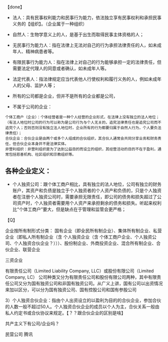 【done】
- 法人：具有民事权利能力和民事行为能力，依法独立享有民事权利和承担民事义务的【组织】。（企业属于一种组织）
- 自然人：生物学意义上的人，是基于出生而取得民事主体资格的人；
- 无民事行为能力人：指在法律上无法对自己的行为承担法律责任的人，如未成年人、精神病患者等。
- 有限民事行为能力人：指在法律上对自己的行为能够承担一定的法律责任，但需要法定代理人的同意或者确认，如未成年人等。
- 法定代表人：指法律规定应当代表他人行使权利和履行义务的人，例如未成年人的父母、监护人等；

- 所有的公司都是企业，但并不是所有的企业都是公司，
- 不属于公司的企业：
```
个体工商户（企业）：个体经营者是一种个人经营的企业形式，在法律上没有独立的法人地位；（有法人地位时公司的行为可以称为是公司行为与个人无关的，追究法律责任也是追究公司而不追究个人；否则否则没有独立法人地位时，企业所有的行为都要归属于自然人行为，个人要负法律责任）；
合伙企业：合伙企业是由两个或多个人组成的合伙组织，其合伙人通常会共同分享业务和财务责任，但合伙企业本身并不是法律实体。
非营利组织：非营利组织是为了达到公益目的而设立的组织，其经营活动的目的不在于盈利，通常包括慈善机构、社区组织和宗教组织等。
```
## 各种企业定义：
- 个人独资公司：跟个体工商户相比，具有独立的法人地位，公司有独立的财务账户，其资产和负债是独立于个人独资者的个人资产和负债的，只是个人独资者在注册个人独资公司时，需要承担无限责任，即公司的债务和损失超过了公司资产时，个人独资者需要用个人资产来承担剩余的债务和损失。听起来权利比“个体工商户”要大，但是缺点在于管理和监管会更严格；

【Q】

企业按所有制形式分类：
国有企业（即全民所有制企业）、集体所有制企业、私营企业（即私人所有制企业（含 个人独资企业（含 个体工商户企业、个人独资公司、个人独资合伙企业？）））、股份制企业、外商投资企业、混合所有制企业、合伙企业、联营企业

三资企业

有限责任公司（Limited Liability Company, LLC）或股份有限公司（Limited Company, LC）
公司种类又分为有限责任公司和股份有限公司两种，其中有限责任公司又分为国有独资公司和非国有独资公司。从广义上讲，国有公司以出资情况来加以区分，可以分为国有独资公司、国有控股公司和国有参股公司

3）个人独资合伙企业：指由个人出资设立的以盈利为目的的合伙企业，参加合伙的人数一般不超过50人。个人独资合伙企业的成员以个人为主，合伙关系一般由私人约定书或合伙协议来规定。【？？跟合伙企业的区别是啥】

共产主义下有公司/企业吗？

民营公司
腾讯